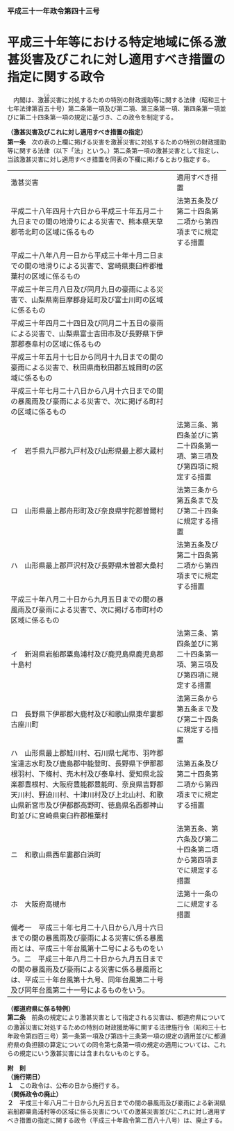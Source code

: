 ### 平成三十一年政令第四十三号  
# 平成三十年等における特定地域に係る激甚災害及びこれに対し適用すべき措置の指定に関する政令  
　内閣は、激<ruby>甚<rt>じん</rt></ruby>災害に対処するための特別の財政援助等に関する法律（昭和三十七年法律第百五十号）第二条第一項及び第二項、第三条第一項、第四条第一項並びに第二十四条第一項の規定に基づき、この政令を制定する。  
  
**（激甚災害及びこれに対し適用すべき措置の指定）**  
**第一条**　次の表の上欄に掲げる災害を激<ruby>甚<rt>じん</rt></ruby>災害に対処するための特別の財政援助等に関する法律（以下「法」という。）第二条第一項の激甚災害として指定し、当該激甚災害に対し適用すべき措置を同表の下欄に掲げるとおり指定する。  

|||  
| --- | --- |  
|激甚災害|適用すべき措置|  
|平成二十八年四月十六日から平成三十年五月二十九日までの間の地滑りによる災害で、熊本県天草郡苓北町の区域に係るもの|法第五条及び第二十四条第二項から第四項までに規定する措置|  
|平成二十八年八月一日から平成三十年十月二日までの間の地滑りによる災害で、宮崎県東臼杵郡椎葉村の区域に係るもの|  
|平成三十年三月八日及び同月九日の豪雨による災害で、山梨県南巨摩郡身延町及び富士川町の区域に係るもの|  
|平成三十年四月二十四日及び同月二十五日の豪雨による災害で、山梨県富士吉田市及び長野県下伊那郡泰阜村の区域に係るもの|  
|平成三十年五月十七日から同月十九日までの間の豪雨による災害で、秋田県南秋田郡五城目町の区域に係るもの|  
|平成三十年七月二十八日から八月十六日までの間の暴風雨及び豪雨による災害で、次に掲げる町村の区域に係るもの||  
|イ　岩手県九戸郡九戸村及び山形県最上郡大蔵村|法第三条、第四条並びに第二十四条第一項、第三項及び第四項に規定する措置|  
|ロ　山形県最上郡舟形町及び奈良県宇陀郡曽爾村|法第三条から第五条まで及び第二十四条に規定する措置|  
|ハ　山形県最上郡戸沢村及び長野県木曽郡大桑村|法第五条及び第二十四条第二項から第四項までに規定する措置|  
|平成三十年八月二十日から九月五日までの間の暴風雨及び豪雨による災害で、次に掲げる市町村の区域に係るもの||  
|イ　新潟県岩船郡粟島浦村及び鹿児島県鹿児島郡十島村|法第三条、第四条並びに第二十四条第一項、第三項及び第四項に規定する措置|  
|ロ　長野県下伊那郡大鹿村及び和歌山県東牟婁郡古座川町|法第三条から第五条まで及び第二十四条に規定する措置|  
|ハ　山形県最上郡鮭川村、石川県七尾市、羽咋郡宝達志水町及び鹿島郡中能登町、長野県下伊那郡根羽村、下條村、売木村及び泰阜村、愛知県北設楽郡豊根村、大阪府豊能郡豊能町、奈良県吉野郡天川村、野迫川村、十津川村及び上北山村、和歌山県新宮市及び伊都郡高野町、徳島県名西郡神山町並びに宮崎県東臼杵郡椎葉村|法第五条及び第二十四条第二項から第四項までに規定する措置|  
|ニ　和歌山県西牟婁郡白浜町|法第五条、第六条及び第二十四条第二項から第四項までに規定する措置|  
|ホ　大阪府高槻市|法第十一条の二に規定する措置|  
|備考一　平成三十年七月二十八日から八月十六日までの間の暴風雨及び豪雨による災害に係る暴風雨とは、平成三十年台風第十二号によるものをいう。二　平成三十年八月二十日から九月五日までの間の暴風雨及び豪雨による災害に係る暴風雨とは、平成三十年台風第十九号、同年台風第二十号及び同年台風第二十一号によるものをいう。|  
  
  
**（都道府県に係る特例）**  
**第二条**　前条の規定により激甚災害として指定される災害は、都道府県についての激<ruby>甚<rt>じん</rt></ruby>災害に対処するための特別の財政援助等に関する法律施行令（昭和三十七年政令第四百三号）第一条第一項及び第四十三条第一項の規定の適用並びに都道府県の負担額の算定についての同令第七条第一項の規定の適用については、これらの規定にいう激甚災害には含まれないものとする。  
  
**附　則**  
**（施行期日）**  
**１**　この政令は、公布の日から施行する。  
**（関係政令の廃止）**  
**２**　平成三十年八月二十日から九月五日までの間の暴風雨及び豪雨による新潟県岩船郡粟島浦村等の区域に係る災害についての激甚災害並びにこれに対し適用すべき措置の指定に関する政令（平成三十年政令第二百八十八号）は、廃止する。  
  
